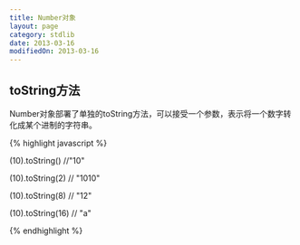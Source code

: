 ```yaml
---
title: Number对象
layout: page
category: stdlib
date: 2013-03-16
modifiedOn: 2013-03-16
---
```


## toString方法

Number对象部署了单独的toString方法，可以接受一个参数，表示将一个数字转化成某个进制的字符串。

{% highlight javascript %}

(10).toString() //"10"

(10).toString(2) // "1010"

(10).toString(8) // "12"

(10).toString(16) // "a"

{% endhighlight %}
